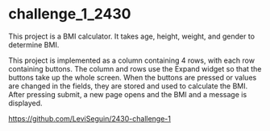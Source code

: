 # challenge_1_2430

This project is a BMI calculator. It takes age, height, weight, and gender to determine BMI.

This project is implemented as a column containing 4 rows, with each row containing buttons. The
column and rows use the Expand widget so that the buttons take up the whole screen. When the
buttons are pressed or values are changed in the fields, they are stored and used to calculate
the BMI. After pressing submit, a new page opens and the BMI and a message is displayed.

https://github.com/LeviSeguin/2430-challenge-1